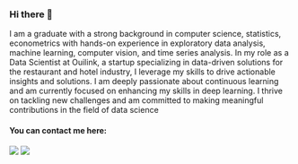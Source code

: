 ### Hi there 👋

<!--
**EkaterinaCheliadinova/ekaterinacheliadinova** is a ✨ _special_ ✨ repository because its `README.md` (this file) appears on your GitHub profile.

Here are some ideas to get you started:

- 🔭 I’m currently working on ...
- 🌱 I’m currently learning ...
- 👯 I’m looking to collaborate on ...
- 🤔 I’m looking for help with ...
- 💬 Ask me about ...
- 📫 How to reach me: ...
- 😄 Pronouns: ...
- ⚡ Fun fact: ...
-->

I am a graduate with a strong background in computer science, statistics, econometrics with hands-on experience in exploratory data analysis, machine learning, computer vision, and time series analysis. In my role as a Data Scientist at Ouilink, a startup specializing in data-driven solutions for the restaurant and hotel industry, I leverage my skills to drive actionable insights and solutions. I am deeply passionate about continuous learning and am currently focused on enhancing my skills in deep learning. I thrive on tackling new challenges and am committed to making meaningful contributions in the field of data science

#### You can contact me here:

[<img src="https://img.shields.io/badge/Gmail-D14836?style=for-the-badge&logo=gmail&logoColor=white"/>][gmail]
[<img src="https://img.shields.io/badge/LinkedIn-0077B5?style=for-the-badge&logo=linkedin&logoColor=white"/>][linkedin]

[gmail]: mailto:ekaterina.cheliadinova@gmail.com
[linkedin]: [https://www.linkedin.com/in/jhonnatan-gomes/](https://www.linkedin.com/in/ekaterina-cheliadinova-8030271b9/)

